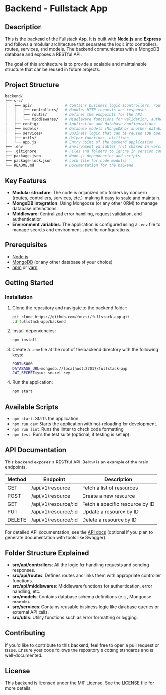 # Backend - Fullstack App

## Description

This is the backend of the Fullstack App. It is built with **Node.js** and **Express** and follows a modular architecture that separates the logic into controllers, routes, services, and models. The backend communicates with a MongoDB database and exposes a RESTful API.

The goal of this architecture is to provide a scalable and maintainable structure that can be reused in future projects.

## Project Structure

```bash
backend/
├── src/
│   ├── api/               # Contains business logic (controllers, routes, middlewares)
│   │   ├── controllers/   # Handles HTTP requests and responses
│   │   ├── routes/        # Defines the endpoints for the API
│   │   └── middlewares/   # Middleware functions for validation, authentication, etc.
│   ├── config/            # Application and database configurations
│   ├── models/            # Database models (MongoDB or another database)
│   ├── services/          # Business logic that can be reused (DB operations, etc.)
│   ├── utils/             # Helper functions, utilities
│   └── app.js             # Entry point of the backend application
├── .env                   # Environment variables (not shared in version control)
├── .gitignore             # Files and folders to ignore in version control
├── package.json           # Node.js dependencies and scripts
├── package-lock.json      # Lock file for node modules
└── README.md              # Documentation for the backend
```
## Key Features

- **Modular structure**: The code is organized into folders by concern (routes, controllers, services, etc.), making it easy to scale and maintain.
- **MongoDB integration**: Using Mongoose (or any other ORM) to manage database interactions.
- **Middleware**: Centralized error handling, request validation, and authentication.
- **Environment variables**: The application is configured using a `.env` file to manage secrets and environment-specific configurations.

## Prerequisites

- [Node.js](https://nodejs.org/)
- [MongoDB](https://www.mongodb.com/) (or any other database of your choice)
- [npm](https://www.npmjs.com/) or [yarn](https://yarnpkg.com/)

## Getting Started

### Installation

1. Clone the repository and navigate to the backend folder:

    ```bash
    git clone https://github.com/foucsi/fullstack-app.git
    cd fullstack-app/backend
    ```

2. Install dependencies:

    ```bash
    npm install
    ```

3. Create a `.env` file at the root of the backend directory with the following keys:

    ```bash
    PORT=5000
    DATABASE_URL=mongodb://localhost:27017/fullstack-app
    JWT_SECRET=your-secret-key
    ```
4. Run the application:

    ```bash
    npm start
    ```

## Available Scripts

- `npm start`: Starts the application.
- `npm run dev`: Starts the application with hot-reloading for development.
- `npm run lint`: Runs the linter to check code formatting.
- `npm test`: Runs the test suite (optional, if testing is set up).

## API Documentation

This backend exposes a RESTful API. Below is an example of the main endpoints.

| Method  | Endpoint              | Description                     |
|---------|-----------------------|---------------------------------|
| GET     | /api/v1/resource       | Fetch a list of resources       |
| POST    | /api/v1/resource       | Create a new resource           |
| GET     | /api/v1/resource/:id   | Fetch a specific resource by ID |
| PUT     | /api/v1/resource/:id   | Update a resource by ID         |
| DELETE  | /api/v1/resource/:id   | Delete a resource by ID         |

For detailed API documentation, see the [API docs](./docs/api.md) (optional if you plan to generate documentation with tools like Swagger).

## Folder Structure Explained

- **src/api/controllers**: All the logic for handling requests and sending responses.
- **src/api/routes**: Defines routes and links them with appropriate controller functions.
- **src/api/middlewares**: Middleware functions for authentication, error handling, etc.
- **src/models**: Contains database schema definitions (e.g., Mongoose models).
- **src/services**: Contains reusable business logic like database queries or external API calls.
- **src/utils**: Utility functions such as error formatting or logging.

## Contributing

If you'd like to contribute to this backend, feel free to open a pull request or issue. Ensure your code follows the repository's coding standards and is well-documented.

## License

This backend is licensed under the MIT License. See the [LICENSE](./LICENSE) file for more details.
